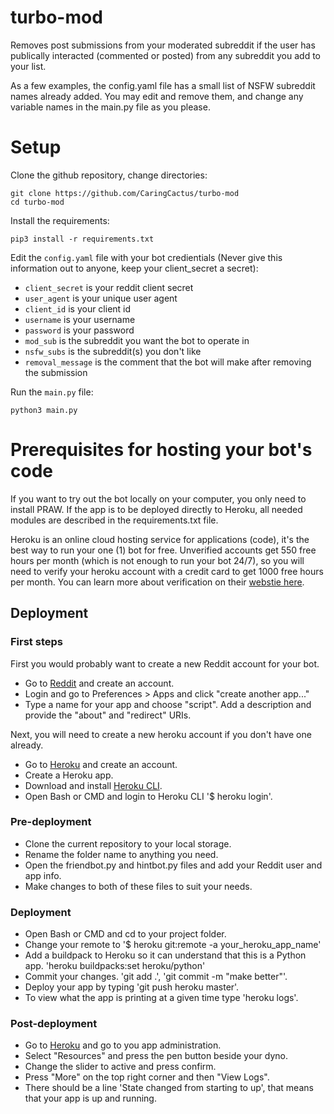 # turbo-mod

Removes post submissions from your moderated subreddit if the user has publically interacted (commented or posted) from any subreddit you add to your list.

As a few examples, the config.yaml file has a small list of NSFW subreddit names already added. You may edit and remove them, and change any variable names in the main.py file as you please.

# Setup

Clone the github repository, change directories:

    git clone https://github.com/CaringCactus/turbo-mod
    cd turbo-mod

Install the requirements:

    pip3 install -r requirements.txt

Edit the `config.yaml` file with your bot credientials (Never give this information out to anyone, keep your client_secret a secret):

- `client_secret` is your reddit client secret
- `user_agent` is your unique user agent
- `client_id` is your client id
- `username` is your username
- `password` is your password
- `mod_sub` is the subreddit you want the bot to operate in
- `nsfw_subs` is the subreddit(s) you don't like
- `removal_message` is the comment that the bot will make after removing the submission

Run the `main.py` file:

    python3 main.py
   
# Prerequisites for hosting your bot's code
If you want to try out the bot locally on your computer, you only need to install PRAW. If the app is to be deployed directly to Heroku, all needed modules are described in the requirements.txt file.

Heroku is an online cloud hosting service for applications (code), it's the best way to run your one (1) bot for free. Unverified accounts get 550 free hours per month (which is not enough to run your bot 24/7), so you will need to verify your heroku account with a credit card to get 1000 free hours per month. You can learn more about verification on their [webstie here](https://www.heroku.com/free).

## Deployment

### First steps
First you would probably want to create a new Reddit account for your bot.

- Go to [Reddit](https://www.reddit.com) and create an account.
- Login and go to Preferences > Apps and click "create another app..."
- Type a name for your app and choose "script". Add a description and provide the "about" and "redirect" URIs.

Next, you will need to create a new heroku account if you don't have one already.

- Go to [Heroku](https://www.heroku.com) and create an account.
- Create a Heroku app.
- Download and install [Heroku CLI](https://devcenter.heroku.com/articles/heroku-cli).
- Open Bash or CMD and login to Heroku CLI '$ heroku login'.

### Pre-deployment
- Clone the current repository to your local storage.
- Rename the folder name to anything you need.
- Open the friendbot.py and hintbot.py files and add your Reddit user and app info.
- Make changes to both of these files to suit your needs.

### Deployment
- Open Bash or CMD and cd to your project folder.
- Change your remote to '$ heroku git:remote -a your_heroku_app_name'
- Add a buildpack to Heroku so it can understand that this is a Python app. 'heroku buildpacks:set heroku/python'
- Commit your changes. 'git add .', 'git commit -m "make better"'.
- Deploy your app by typing 'git push heroku master'.
- To view what the app is printing at a given time type 'heroku logs'.

### Post-deployment
- Go to [Heroku](https://www.heroku.com) and go to you app administration.
- Select "Resources" and press the pen button beside your dyno.
- Change the slider to active and press confirm.
- Press "More" on the top right corner and then "View Logs".
- There should be a line 'State changed from starting to up', that means that your app is up and running.
